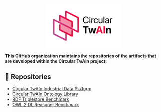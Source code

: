 <p align="center">
<img src="https://github.com/Circular-TwAIn/.github/blob/main/profile/image/Circular%20Twain%20Logo-black.png" width="250" alt="Circular TwAIn">
</p>

**This GitHub organization maintains the repositories of the artifacts that are developed within the Circular TwAIn project.**

## :file_folder: Repositories
- [Circular TwAIn Industrial Data Platform](https://github.com/Engineering-Research-and-Development/circular-twain_industrial_data_platform)  
- [Circular TwAIn Ontology Library](https://github.com/Circular-TwAIn/CircularTwAIn-Ontology-Library)
- [RDF Triplestore Benchmark](https://github.com/SINTEF-9012/rdf-triplestore-benchmark)
- [OWL 2 DL Reasoner Benchmark](https://github.com/SINTEF-9012/owl-reasoner-evaluation)

